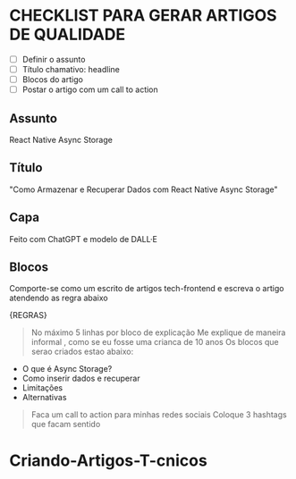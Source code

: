 # CHECKLIST PARA GERAR ARTIGOS DE QUALIDADE

-  [ ] Definir o assunto
-  [ ] Título chamativo: headline
-  [ ] Blocos do artigo
-  [ ] Postar o artigo com um call to action

## Assunto
   React Native Async Storage

## Título
"Como Armazenar e Recuperar Dados com React Native Async Storage"


## Capa

Feito com ChatGPT e modelo de DALL·E

## Blocos
   Comporte-se como um escrito de artigos tech-frontend e escreva o artigo atendendo as regra abaixo
   
{REGRAS}

> No máximo 5 linhas por bloco de explicação
> Me explique de maneira informal , como se eu fosse uma crianca de 10 anos
> Os blocos que serao criados estao abaixo:
 - O que é Async Storage?
 - Como inserir dados e recuperar
 - Limitações
 - Alternativas


> Faca um call to action para minhas redes sociais 
> Coloque 3 hashtags que facam sentido
# Criando-Artigos-T-cnicos
